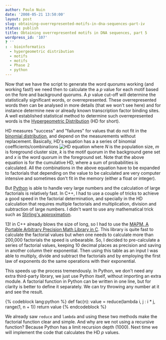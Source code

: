 ```yaml
---
author: Paulo Nuin
date: '2008-05-21 13:50:00'
layout: post
slug: obtaining-overrepresented-motifs-in-dna-sequences-part-iv
status: publish
title: Obtaining overrepresented motifs in DNA sequences, part 5
wordpress_id: '107'
? ''
: - bioinformatics
  - hypergeometric distribution
  - motifs
  - motifs
  - Phase 2
  - python
---
```


Now that we have the script to generate the word quorums working (and
working fast!) we need then to calculate the a *p* value for each motif
based on the fore and background quorums. A *p* value cut-off will
determine the statistically significant words, or overrepresented. These
overrepresented words then can be analysed in more details (that we
won't see here) and for instance determine new or already known
transcription factor binding sites. A well established statistical
method to determine such overrepresented words is the [Hypergeometric Distribution](http://www.mnlottery.com/hypergeo.html) (HD for short). 

HD measures "success" and "failures" for values that do not fit in the
[binomial distribution](http://en.wikipedia.org/wiki/Binomial_distribution "Binomial distribution"),
and depend on the measurements without replacement. Basically, HD's
equation has a a series of binomial coefficients/combinations ![HD equation](http://www.genedrift.org/hd.gif) where *N* is the population
size, *m* is foreground cluster size, *k* is the motif quorum in the
background gene set and *x* is the word quorum in the foreground set.
Note that the above equation is for the cumulative HD, where a sum of
probabilities is calculated. All the combinations in the above equation
have to be expanded to factorials that depending on the value to be
calculated are very computer intensive and sometimes don't fit in the
memory (either a float or integer). 

But [Python](http://python.org/ "Python (programming language)") is able to
handle very large numbers and the calculation of large factorials is
relatively fast. In C++, I had to use a couple of tricks to achieve a
good speed in the factorial determination, and specially in the HD
calculation that requires multiple factorials and multiplication,
division and subtraction of large numbers. I didn't want to use any
mathematical trick such as [Stirling's approximation](http://en.wikipedia.org/wiki/Stirling's_approximation "Stirling's approximation").


13! in C++ already blows the size of long, so I had to use the [MAPM, A Portable Arbitrary Precision Math Library in C](http://www.tc.umn.edu/~ringx004/mapm-main.html). This library is
quite fast to calculate the factorial values but when one needs to
calculate more than 200,000 factorials the speed is unbearable. So, I
decided to pre-calculate a series of factorial values, keeping 10
decimal places as precision and saving in another column their
exponential. Then using this table as an input I was able to multiply,
divide and subtract the factorials and by employing the first law of
exponents do the same operations with their exponential. 

This speeds up
the process tremendously. In Python, we don't need any extra third-party
library, we just use Python itself, without importing an extra module. A
factorial function in Python can be written in one line, but for clarity
is better to define it separately. We can try throwing any number at it
and see the result. 

{% codeblock lang:python %} def fac(n): 
	value = reduce(lambda i, j : i \* j, range(1, n + 1)) 
	return value {% endcodeblock %}


We already saw `reduce` and `lambda` and using these two methods make
the factorial function clear and simple. And why are we not using a
recursive function? Because Python has a limit recursion depth (1000).
Next time we will implement the code that calculates the HD *p* values.
